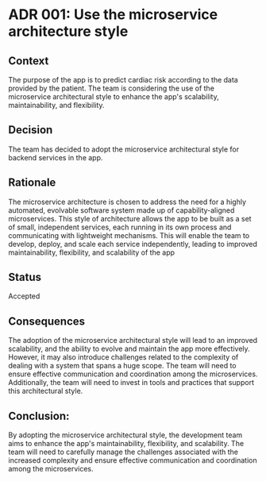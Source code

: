 # ADR 001: Use the microservice architecture style
## Context
The purpose of the app is to predict cardiac risk according to the data provided by the patient. The team is considering the use of the microservice architectural style to enhance the app's scalability, maintainability, and flexibility.
## Decision
The team has decided to adopt the microservice architectural style for backend services in the app.
## Rationale
The microservice architecture is chosen to address the need for a highly automated, evolvable software system made up of capability-aligned microservices. This style of architecture allows the app to be built as a set of small, independent services, each running in its own process and communicating with lightweight mechanisms. This will enable the team to develop, deploy, and scale each service independently, leading to improved maintainability, flexibility, and scalability of the app
## Status
Accepted
## Consequences
The adoption of the microservice architectural style will lead to an improved scalability, and the ability to evolve and maintain the app more effectively. However, it may also introduce challenges related to the complexity of dealing with a system that spans a huge scope. The team will need to ensure effective communication and coordination among the microservices. Additionally, the team will need to invest in tools and practices that support this architectural style.
## Conclusion:
By adopting the microservice architectural style, the development team aims to enhance the app's maintainability, flexibility, and scalability. The team will need to carefully manage the challenges associated with the increased complexity and ensure effective communication and coordination among the microservices.
